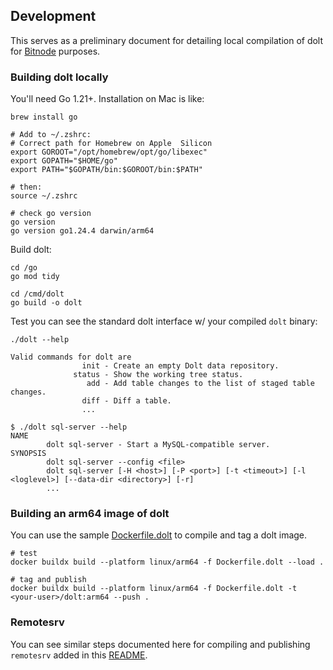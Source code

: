 ## Development

This serves as a preliminary document for detailing local compilation of dolt for [Bitnode](https://github.com/bitboxed/bitnode/) purposes.

### Building dolt locally
You'll need Go 1.21+. Installation on Mac is like:
```
brew install go

# Add to ~/.zshrc:
# Correct path for Homebrew on Apple  Silicon 
export GOROOT="/opt/homebrew/opt/go/libexec"
export GOPATH="$HOME/go" 
export PATH="$GOPATH/bin:$GOROOT/bin:$PATH"

# then:
source ~/.zshrc

# check go version
go version
go version go1.24.4 darwin/arm64
```

Build dolt:
```
cd /go
go mod tidy

cd /cmd/dolt
go build -o dolt
```

Test you can see the standard dolt interface w/ your compiled `dolt` binary:
```
./dolt --help

Valid commands for dolt are
                init - Create an empty Dolt data repository.
              status - Show the working tree status.
                 add - Add table changes to the list of staged table changes.
                diff - Diff a table.
                ...

$ ./dolt sql-server --help
NAME
        dolt sql-server - Start a MySQL-compatible server.
SYNOPSIS
        dolt sql-server --config <file>
        dolt sql-server [-H <host>] [-P <port>] [-t <timeout>] [-l <loglevel>] [--data-dir <directory>] [-r]
        ...
```


### Building an arm64 image of dolt
You can use the sample [Dockerfile.dolt](./Dockerfile.dolt) to compile and tag a dolt image.
```
# test
docker buildx build --platform linux/arm64 -f Dockerfile.dolt --load .

# tag and publish
docker buildx build --platform linux/arm64 -f Dockerfile.dolt -t <your-user>/dolt:arm64 --push .
```

### Remotesrv
You can see similar steps documented here for compiling and publishing `remotesrv` added in this [README](./go/utils/remotesrv/README.md).